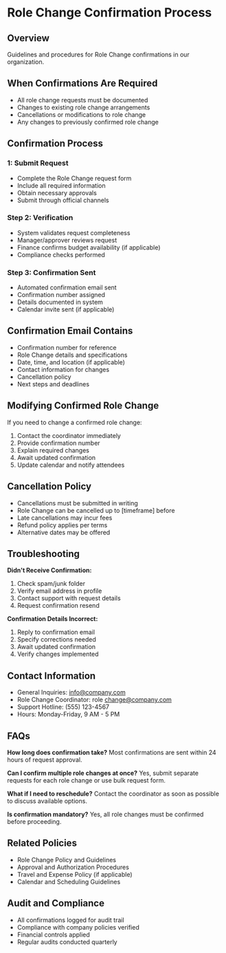 # Role Change Confirmation Process

## Overview
Guidelines and procedures for Role Change confirmations in our organization.

## When Confirmations Are Required
- All role change requests must be documented
- Changes to existing role change arrangements
- Cancellations or modifications to role change
- Any changes to previously confirmed role change

## Confirmation Process

###  1: Submit Request
- Complete the Role Change request form
- Include all required information
- Obtain necessary approvals
- Submit through official channels

### Step 2: Verification
- System validates request completeness
- Manager/approver reviews request
- Finance confirms budget availability (if applicable)
- Compliance checks performed

### Step 3: Confirmation Sent
- Automated confirmation email sent
- Confirmation number assigned
- Details documented in system
- Calendar invite sent (if applicable)

## Confirmation Email Contains
- Confirmation number for reference
- Role Change details and specifications
- Date, time, and location (if applicable)
- Contact information for changes
- Cancellation policy
- Next steps and deadlines

## Modifying Confirmed Role Change
If you need to change a confirmed role change:
1. Contact the coordinator immediately
2. Provide confirmation number
3. Explain required changes
4. Await updated confirmation
5. Update calendar and notify attendees

## Cancellation Policy
- Cancellations must be submitted in writing
- Role Change can be cancelled up to [timeframe] before
- Late cancellations may incur fees
- Refund policy applies per terms
- Alternative dates may be offered

## Troubleshooting

**Didn't Receive Confirmation:**
1. Check spam/junk folder
2. Verify email address in profile
3. Contact support with request details
4. Request confirmation resend

**Confirmation Details Incorrect:**
1. Reply to confirmation email
2. Specify corrections needed
3. Await updated confirmation
4. Verify changes implemented

## Contact Information
- General Inquiries: info@company.com
- Role Change Coordinator: role change@company.com
- Support Hotline: (555) 123-4567
- Hours: Monday-Friday, 9 AM - 5 PM

## FAQs

**How long does confirmation take?**
Most confirmations are sent within 24 hours of request approval.

**Can I confirm multiple role changes at once?**
Yes, submit separate requests for each role change or use bulk request form.

**What if I need to reschedule?**
Contact the coordinator as soon as possible to discuss available options.

**Is confirmation mandatory?**
Yes, all role changes must be confirmed before proceeding.

## Related Policies
- Role Change Policy and Guidelines
- Approval and Authorization Procedures
- Travel and Expense Policy (if applicable)
- Calendar and Scheduling Guidelines

## Audit and Compliance
- All confirmations logged for audit trail
- Compliance with company policies verified
- Financial controls applied
- Regular audits conducted quarterly

